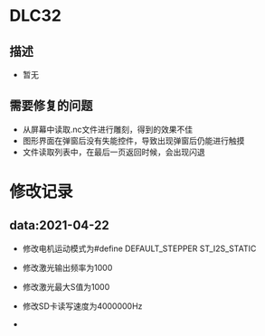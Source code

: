 # DLC32

## 描述

- 暂无

## 需要修复的问题

- 从屏幕中读取.nc文件进行雕刻，得到的效果不佳
- 图形界面在弹窗后没有失能控件，导致出现弹窗后仍能进行触摸
- 文件读取列表中，在最后一页返回时候，会出现闪退

## 

# 修改记录

## data:2021-04-22

- 修改电机运动模式为\#define DEFAULT_STEPPER ST_I2S_STATIC

- 修改激光输出频率为1000
- 修改激光最大S值为1000
- 修改SD卡读写速度为4000000Hz
- 